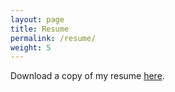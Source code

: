 ```yaml
---
layout: page
title: Resume
permalink: /resume/
weight: 5
---
```


Download a copy of my resume [here](https://raw.githubusercontent.com/yontartu/yontartu.github.io/master/assets/JosephGoodman_Resume.pdf). 
